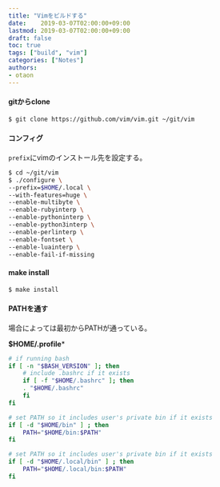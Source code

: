 ```yaml
---
title: "Vimをビルドする"
date:    2019-03-07T02:00:00+09:00
lastmod: 2019-03-07T02:00:00+09:00
draft: false
toc: true
tags: ["build", "vim"]
categories: ["Notes"]
authors:
- otaon
---
```


#### gitからclone
```bash
$ git clone https://github.com/vim/vim.git ~/git/vim
```

#### コンフィグ
`prefix`にvimのインストール先を設定する。

```bash
$ cd ~/git/vim 
$ ./configure \
--prefix=$HOME/.local \
--with-features=huge \
--enable-multibyte \
--enable-rubyinterp \
--enable-pythoninterp \
--enable-python3interp \
--enable-perlinterp \
--enable-fontset \
--enable-luainterp \
--enable-fail-if-missing
```

#### make install
```bash
$ make install
```

#### PATHを通す
場合によっては最初からPATHが通っている。

**$HOME/.profile***

```bash
# if running bash
if [ -n "$BASH_VERSION" ]; then
    # include .bashrc if it exists
    if [ -f "$HOME/.bashrc" ]; then
	. "$HOME/.bashrc"
    fi
fi

# set PATH so it includes user's private bin if it exists
if [ -d "$HOME/bin" ] ; then
    PATH="$HOME/bin:$PATH"
fi

# set PATH so it includes user's private bin if it exists
if [ -d "$HOME/.local/bin" ] ; then
    PATH="$HOME/.local/bin:$PATH"
fi
```
